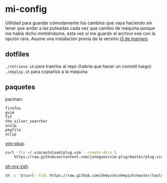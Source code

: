# mi-config

Utilidad para guardar cómodamente los cambios que vaya haciendo sin tener que
andar a las puteadas cada vez que cambio de máquina porque me había dicho
mintiéndome, esta vez sí me guardo el archivo ese con la opción rara.
Asume una instalación previa de la versión
[i3 de manjaro](https://www.manjaro.org/downloads/community/i3/)

## dotfiles

`./retrieve.sh` para traerlos al repo (habría que hacer un commit luego)  
`./deploy.sh` para copiarlos a la máquina

## paquetes

pacman:
```
firefox
gvim
fzf
the_silver_searcher
unzip
pkgfile
xclip
```

[vim-plug](https://github.com/junegunn/vim-plug):
```bash
curl -fLo ~/.vim/autoload/plug.vim --create-dirs \
    https://raw.githubusercontent.com/junegunn/vim-plug/master/plug.vim
```

[oh-my-zsh](https://ohmyz.sh/):
```bash
sh -c "$(curl -fsSL https://raw.github.com/ohmyzsh/ohmyzsh/master/tools/install.sh)"
```
